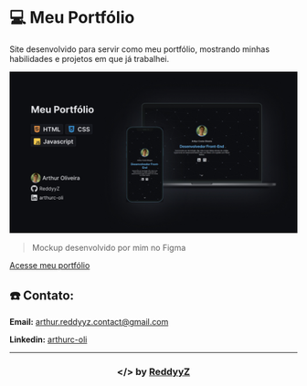 # :computer: Meu Portfólio

Site desenvolvido para servir como meu portfólio, mostrando minhas habilidades e projetos em que já trabalhei.

![Website Mockup](/Project%20Mockup.jpg)
>Mockup desenvolvido por mim no Figma

[Acesse meu portfólio](https://reddyyz.github.io/portfolio)

## :phone: Contato:
**Email:** [arthur.reddyyz.contact@gmail.com](mailto:arthur.reddyyz.contact@gmail.com)

**Linkedin:** [arthurc-oli](https://linkedin.com/arthurc-oli)

---

<h3 align="center">&lt;/&gt; by <a href="https://github.com/ReddyyZ">ReddyyZ</a></h3>
